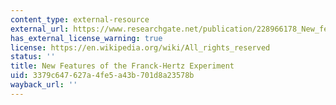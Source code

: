 ```yaml
---
content_type: external-resource
external_url: https://www.researchgate.net/publication/228966178_New_features_of_the_Franck-Hertz_experiment
has_external_license_warning: true
license: https://en.wikipedia.org/wiki/All_rights_reserved
status: ''
title: New Features of the Franck-Hertz Experiment
uid: 3379c647-627a-4fe5-a43b-701d8a23578b
wayback_url: ''
---
```

